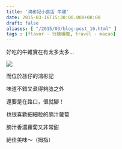 ```yaml
---
title: '鴻彬記小食店 牛雜'
date: 2015-03-16T15:30:00.000+08:00
draft: false
aliases: [ "/2015/03/blog-post_16.html" ]
tags : [flavor - 行膳積腹, travel - macao]
---
```


好吃的牛雜實在有太多太多...

[![](https://farm9.staticflickr.com/8569/16615304907_fbaa26242d_z.jpg)](https://farm9.staticflickr.com/8569/16615304907_fbaa26242d_z.jpg)

而位於氹仔的鴻彬記

味道不錯又煮得夠腍之外

還要是在路口，很就腳！

  

也很喜歡細細粒的腩汁蘿蔔

腩汁香濃蘿蔔又非常甜

絕佳美味～（拇指）